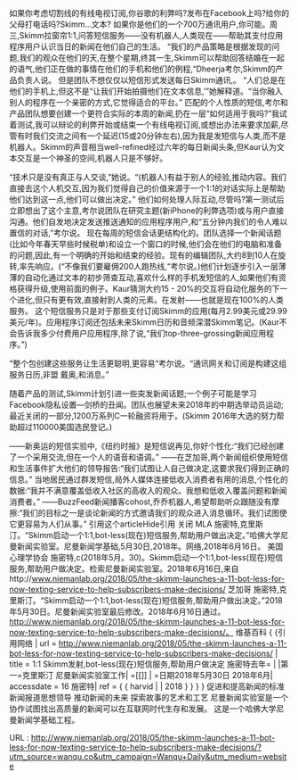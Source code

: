 如果你考虑切割线的有线电视订阅,你谷歌的利弊吗?发布在Facebook上吗?给你的父母打电话吗?Skimm…文本? 
 如果你是他们的一个700万通讯用户,你可能。周三,Skimm拉窗帘1:1,问答短信服务——没有机器人,人类现在——帮助其支付应用程序用户认识当日的新闻在他们自己的生活。 
 “我们的产品策略是根据发现的问题,我们的观众在他们的天,在整个星期,终其一生,Skimm可以帮助回答结婚在一起的语气,他们正在做的事情在他们的手机和他们的例程,“Dheerja考尔,Skimm的产品负责人说。 
 但是团队不想仅仅以短信形式发送每日Skimm通讯,。 
 “人们总是在他们的手机上,但这不是“让我们开始拍摄他们在文本信息,’”她解释道。“当你融入别人的程序在一个亲密的方式,它觉得适合的平台。” 
 匹配的个人性质的短信,考尔和产品团队想要创建一个更符合实际的本周的新闻,扔在一层“如何适用于我吗?”我试着测试,我可以辩论的利弊开始或结束一个有线电视订阅,或想出办法来要求加薪,尽管有时我们交流之间有一个延迟(15或20分钟左右),因为我是发短信与人类,而不是机器人。Skimm的声音相当well-refined经过六年的每日新闻头条,但Kaur认为文本交互是一个神圣的空间,机器人只是不够好。 
  
 “技术只是没有真正与人交谈,”她说。“(机器人)有益于别人的经验,推动内容。我们直接去这个人机交互,因为我们觉得自己的价值来源于一个1:1的对话实际上是帮助他们达到这一点,他们可以做出决定。” 
 他们如何处理人际互动,尽管吗?第一测试后立即想出了这个主意,考尔说团队在研究主题(新iPhone的利弊选项)或与用户直接沟通。他们自发地决定发送推送通知的应用程序用户,和“五分钟内我们的令人难以置信的对话,”考尔说。 
 现在每周的短信会话更结构化的。团队选择一个新闻话题(比如今年春天早些时候税单)和设立一个窗口的时候,他们会在他们的电脑和准备的问题,因此,有一个明确的开始和结束的经验。现有的编辑团队,大约8到10人在旋转,率先响应。(“不像我们要雇佣200人跑热线,“考尔说。)他们计划逐步引入一层薄薄的自动化通过文本的初步筛查互动,喜欢什么样的手机发短信的人,如果他们有资格获得升级,使用前面的例子。Kaur猜测大约15 - 20%的交互将自动化服务的下一个进化,但只有更有效,直接射到人类的元素。在发射——也就是现在100%的人类服务。 
 这个短信服务只是对于那些支付订阅Skimm的应用(每月2.99美元或29.99美元/年)。应用程序订阅还包括未来Skimm日历和音频深潜Skimm笔记。(Kaur不会告诉我多少付费用户应用程序,除了说,“我们top-three-grossing新闻应用程序。”) 
  
 “整个包创建这些服务让生活更聪明,更容易“考尔说。“通讯网关和订阅是构建这组服务日历,非盟 
 戴奥,和消息。” 
  
 随着产品的测试,Skimm计划引进一些突发新闻话题;一个例子可能是学习Facebook隐私设置—剑桥的丑闻。团队也展望未来2018年的中期选举动员运动;最近关闭的一部分,1200万系列C一轮融资将用于。(Skimm 2016年大选的努力帮助超过110000美国选民登记。) 
  
 ——新奥运的短信实验中,《纽约时报》是短信说再见,你好个性化:“我们已经创建了一个采用交流,但在一个人的语音和语调。” 
 ——在芝加哥,两个新闻组织使用短信和生活事件扩大他们的领导报告:“我们试图让人自己做决定,这要求我们得到正确的信息。” 
 当地居民通过群发短信,局外人媒体连接低收入消费者有用的消息,个性化的数据:“我并不满意覆盖低收入社区的高收入的观众。我想和低收入覆盖问题和新闻消费者。” 
 ——BuzzFeed新闻播客cohost,乔乔机器人,希望帮助听众跟随没有摩擦:“我们的目标之一是谈论新闻的方式邀请我们的观众进入消息循环。我们试图使它更容易为人们从事。” 
 引用这个articleHide引用 
 关闭 
 MLA 
 施密特,克里斯汀。“Skimm启动一个1:1,bot-less(现在)短信服务,帮助用户做出决定。”哈佛大学尼曼新闻实验室。尼曼新闻学基础,5月30日,2018年。网络,2018年6月16日。 
 美国心理学协会 
 施密特,c(2018年5月。30)。Skimm启动一个1:1,bot-less(现在)短信服务,帮助用户做决定。检索尼曼新闻实验室。2018年6月16日,来自http://www.niemanlab.org/2018/05/the-skimm-launches-a-11-bot-less-for-now-texting-service-to-help-subscribers-make-decisions/ 
 芝加哥 
 施密特,克里斯汀。“Skimm启动一个1:1,bot-less(现在)短信服务,帮助用户做出决定。”2018年5月30日。尼曼新闻实验室最后修改。2018年6月16日通过。http://www.niemanlab.org/2018/05/the-skimm-launches-a-11-bot-less-for-now-texting-service-to-help-subscribers-make-decisions/。 
 维基百科 
 { {引用网络 
 | url = http://www.niemanlab.org/2018/05/the-skimm-launches-a-11-bot-less-for-now-texting-service-to-help-subscribers-make-decisions/ 
 | title = 1:1 Skimm发射,bot-less(现在)短信服务,帮助用户做决定 
 施密特去年= | 
 |第一=克里斯汀 
 尼曼新闻实验室工作| =[[]] 
 | =日期2018年5月30日 
 2018年6月| accessdate = 16 
 施密特| ref = { { harvid | | 2018 } } 
 } } 
 促进和提高新闻的标准 
 新闻报道思想领导 
 推动新闻的未来 
 探索故事的艺术和工艺 
 尼曼新闻实验室是一个协作试图找出高质量的新闻可以在互联网时代生存和发展。 
 这是一个哈佛大学尼曼新闻学基础工程。 
  
   
  URL : http://www.niemanlab.org/2018/05/the-skimm-launches-a-11-bot-less-for-now-texting-service-to-help-subscribers-make-decisions/?utm_source=wanqu.co&utm_campaign=Wanqu+Daily&utm_medium=website